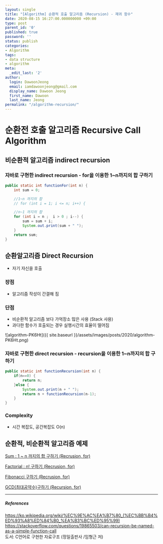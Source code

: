 ```yaml
---
layout: single
title: "[Algorithm] 순환적 호출 알고리즘 (Recursion) - 재귀 함수"
date: 2020-08-15 16:27:00.000000000 +09:00
type: post
parent_id: '0'
published: true
password: ''
status: publish
categories:
- Algorithm
tags:
- data structure
- algorithm
meta:
  _edit_last: '2'
author:
  login: DawoonJeong
  email: iamdawoonjeong@gmail.com
  display_name: Dawoon Jeong
  first_name: Dawoon
  last_name: Jeong
permalink: "/algorithm-recursion/"
---
```

# 순환전 호출 알고리즘 Recursive Call Algorithm

## 비순환적 알고리즘 indirect recursion


### 자바로 구현한 indirect recursion  -  for을 이용한 1~n까지의 합 구하기


```java
public static int functionFor(int n) {
    int sum = 0;

    //1~n 까지의 합
    // for (int i = 1; i <= n; i++) {

    //n~1 까지의 합
    for (int i = n ;  i > 0 ; i--) {
        sum = sum + i;
        System.out.print(sum + " ");
    }
    return sum;
}
```


## 순환알고리즘 Direct Recursion
- 자기 자신을 호출


### 장점
- 알고리즘 작성이 간결해 짐

### 단점
- 비순환적 알고리즘 보다 가억장소 많은 사용 (Stack 사용)
- 과다한 함수가 호출되는 경우 실행시간의 효율이 떨어짐


![algorithm-PK6Ht]({{ site.baseurl }}/assets/images/posts/2020/algorithm-PK6Ht.png)


### 자바로 구현한 direct recursion  -  recursion을 이용한 1~n까지의 합 구하기


```java
public static int functionRecursion(int n) {
    if(n==0) {
        return n;
    }else {
        System.out.print(n + " ");
        return n + functionRecursion(n-1);
    }
}
```


### Complexity
- 시간 복잡도, 공간복잡도 O(n)


## 순환적, 비순환적 알고리즘 예제

[Sum : 1 ~ n 까지의 합 구하기 (Recrusion, for)](https://github.com/iamdawoonjeong/java-datastructure-algorithm/blob/master/java-algorithm-theory/src/recursion/Sum.java)

[Factorial : n! 구하기 (Recrusion, for)](https://github.com/iamdawoonjeong/java-datastructure-algorithm/blob/master/java-algorithm-theory/src/recursion/Factorial.java)

[Fibonacci 구하기 (Recrusion, for)](https://github.com/iamdawoonjeong/java-datastructure-algorithm/blob/master/java-algorithm-theory/src/recursion/Fibonacci.java)

[GCD(최대공약수)구하기 (Recursion, for)](https://github.com/iamdawoonjeong/java-datastructure-algorithm/blob/master/java-algorithm-theory/src/recursion/GCD.java)


---
##### References
<https://ko.wikipedia.org/wiki/%EC%9E%AC%EA%B7%80_(%EC%BB%B4%ED%93%A8%ED%84%B0_%EA%B3%BC%ED%95%99)>  
<https://stackoverflow.com/questions/19865503/can-recursion-be-named-as-a-simple-function-call>  
도서: C언어로 구현한 자료구조 (정일출판사 /임형근 저)

